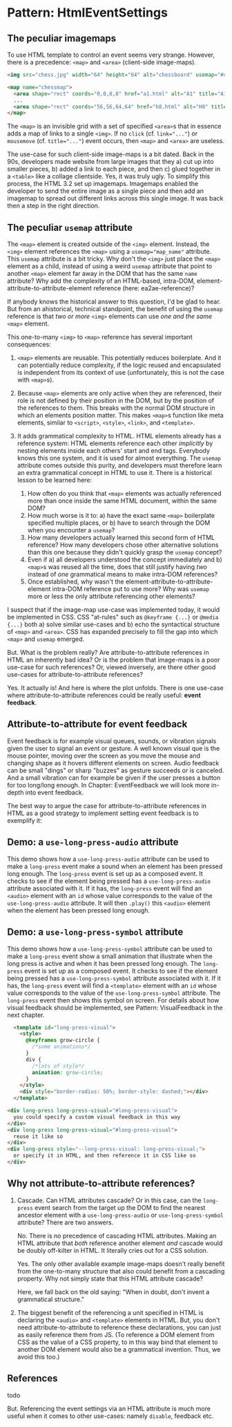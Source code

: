 # Pattern: HtmlEventSettings

## The peculiar imagemaps

To use HTML template to control an event seems very strange. However, there is a precedence: `<map>` and `<area>` (client-side image-maps). 

```html
<img src="chess.jpg" width="64" height="64" alt="chessboard" usemap="#chessmap" />

<map name="chessmap">
  <area shape="rect" coords="0,0,8,8" href="a1.html" alt="A1" title="A1">
  ...
  <area shape="rect" coords="56,56,64,64" href="h8.html" alt="H8" title="H8">
</map>
```

The `<map>` is an invisible grid with a set of specified `<area>`s that in essence adds a map of links to a single `<img>`. If no `click` (cf. `link="..."`) or `mousemove` (cf. `title="..."`) event occurs, then `<map>` and `<area>` are useless.

The use-case for such client-side image-maps is a bit dated. Back in the 90s, developers made website from large images that they a) cut up into smaller pieces, b) added a link to each piece, and then c) glued together in a `<table>` like a collage clientside. Yes, it was truly ugly. To simplify this process, the HTML 3.2 set up imagemaps. Imagemaps enabled the developer to send the entire image as a single piece and then add an imagemap to spread out different links across this single image. It was back then a step in the right direction.

## The peculiar `usemap` attribute

The `<map>` element is created outside of the `<img>` element. Instead, the `<img>` element references the `<map>` using a `usemap="map_name"` attribute. This `usemap` attribute is a bit tricky. Why don't the `<img>` just place the `<map>` element as a child, instead of using a weird `usemap` attribute that point to another `<map>` element far away in the DOM that has the same `name` attribute? Why add the complexity of an HTML-based, intra-DOM, element-attribute-to-attribute-element reference (here: ea2ae-reference)?

If anybody knows the historical answer to this question, I'd be glad to hear. But from an ahistorical, technical standpoint, the benefit of using the `usemap` reference is that *two or more* `<img>` elements can use *one and the same* `<map>` element.

This one-to-many `<img>` to `<map>` reference has several important consequences:

1. `<map>` elements are reusable. This potentially reduces boilerplate. And it can potentially reduce complexity, if the logic reused and encapsulated is independent from its context of use (unfortunately, this is not the case with `<map>`s).

2. Because `<map>` elements are only active when they are referenced, their role is not defined by their position in the DOM, but by the position of the references to them. This breaks with the normal DOM structure in which an elements position matter. This makes `<map>`s function like meta elements, similar to `<script>`, `<style>`, `<link>`, and `<template>`.

3. It adds grammatical complexity to HTML. HTML elements already has a reference system: HTML elements reference each other *implicitly* by nesting elements inside each others' start and end tags. Everybody knows this one system, and it is used for almost everything. The `usemap` attribute comes outside this purity, and developers must therefore learn an extra grammatical concept in HTML to use it. There is a historical lesson to be learned here:

   1. How often do you think that `<map>` elements was actually referenced more than once inside the same HTML document, within the same DOM?
   2. How much worse is it to: a) have the exact same `<map>` boilerplate specified multiple places, or b) have to search through the DOM when you encounter a `usemap`?
   3. How many developers actually learned this second form of HTML reference? How many developers chose other alternative solutions than this one because they didn't quickly grasp the `usemap` concept?
   4. Even if a) all developers understood the concept immediately and b) `<map>`s was reused all the time, does that still justify having *two* instead of *one* grammatical means to make intra-DOM references?
   5. Once established, why wasn't the element-attribute-to-attribute-element intra-DOM reference put to use more? Why was `usemap` more or less the only attribute referencing other elements?
    
I suspect that if the image-map use-case was implemented today, it would be implemented in CSS. CSS "at-rules" such as `@keyframe {...}` or `@media {...}` both a) solve similar use-cases and b) echo the syntactical structure of `<map>` and `<area>`. CSS has expanded precisely to fill the gap into which `<map>` and `usemap` emerged.

But. What is the problem really? Are attribute-to-attribute references in HTML an inherently bad idea? Or is the problem that image-maps is a poor use-case for such references? Or, viewed inversely, are there other good use-cases for attribute-to-attribute references?

Yes. It actually is! And here is where the plot unfolds. There is one use-case where attribute-to-attribute references could be really useful: **event feedback**.

## Attribute-to-attribute for event feedback

Event feedback is for example visual queues, sounds, or vibration signals given the user to signal an event or gesture. A well known visual que is the mouse pointer, moving over the screen as you move the mouse and changing shape as it hovers different elements on screen. Audio feedback can be small "dings" or sharp "buzzes" as gesture succeeds or is canceled. And a small vibration can for example be given if the user presses a button for too long/long enough. In Chapter: EventFeedback we will look more in-depth into event feedback.

The best way to argue the case for attribute-to-attribute references in HTML as a good strategy to implement setting event feedback is to exemplify it:

## Demo: a `use-long-press-audio` attribute

This demo shows how a `use-long-press-audio` attribute can be used to make a `long-press` event make a sound when an element has been pressed long enough. The `long-press` event is set up as a composed event. It checks to see if the element being pressed has a `use-long-press-audio` attribute associated with it. If it has, the `long-press` event will find an `<audio>` element with an `id` whose value corresponds to the value of the `use-long-press-audio` attribute. It will then `.play()` this `<audio>` element when the element has been pressed long enough.

<pretty-printer href="./demo/long-press-settings-audio.js"></pretty-printer>

<code-demo src="./demo/long-press-settings-audio.html"></code-demo>
 
## Demo: a `use-long-press-symbol` attribute

This demo shows how a `use-long-press-symbol` attribute can be used to make a `long-press` event show a small animation that illustrate when the long press is active and when it has been pressed long enough. The `long-press` event is set up as a composed event. It checks to see if the element being pressed has a `use-long-press-symbol` attribute associated with it. If it has, the `long-press` event will find a `<template>` element with an `id` whose value corresponds to the value of the `use-long-press-symbol` attribute. The `long-press` event then shows this symbol on screen. For details about how visual feedback should be implemented, see Pattern: VisualFeedback in the next chapter.

```html
  <template id="long-press-visual">
    <style>
      @keyframes grow-circle {
        /*some animations*/
      }
      div {
        /*lots of style*/
        animation: grow-circle;
      }
    </style>
    <div style="border-radius: 50%; border-style: dashed;"></div>
  </template>

<div long-press long-press-visual="#long-press-visual">
  you could specify a custom visual feedback in this way
</div>
<div long-press long-press-visual="#long-press-visual">
  reuse it like so
</div>
<div long-press style="--long-press-visual: long-press-visual;">
  or specify it in HTML, and then reference it in CSS like so
</div>
```
 
## Why not attribute-to-attribute references?

1. Cascade. Can HTML attributes cascade? Or in this case, can the `long-press` event search from the target up the DOM to find the nearest ancestor element with a `use-long-press-audio` or `use-long-press-symbol` attribute? There are two answers.

   No. There is no precedence of cascading HTML attributes. Making an HTML attribute that *both* reference another element *and* cascade would be doubly off-kilter in HTML. It literally cries out for a CSS solution.
    
   Yes. The only other available example image-maps doesn't really benefit from the one-to-many structure that also could benefit from a cascading property. Why not simply state that this HTML attribute cascade?
   
   Here, we fall back on the old saying: "When in doubt, don't invent a grammatical structure."

2. The biggest benefit of the referencing a unit specified in HTML is declaring the `<audio>` and `<template>` elements in HTML. But, you don't need attribute-to-attribute to reference these declarations, you can just as easily reference them from JS. (To reference a DOM element from CSS as the value of a CSS property, to in this way bind that element to another DOM element would also be a grammatical invention. Thus, we avoid this too.) 
 
## References


todo

 But. Referencing the event settings via an HTML attribute is much more useful when it comes to other use-cases: namely `disable`, feedback etc.
